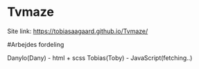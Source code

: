 # Tvmaze

Site link: https://tobiasaagaard.github.io/Tvmaze/


#Arbejdes fordeling 

Danylo(Dany) - html + scss 
Tobias(Toby) - JavaScript(fetching..)
